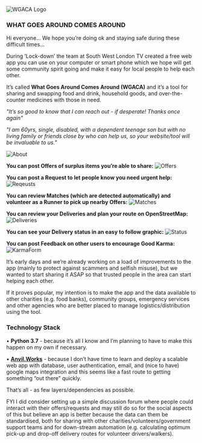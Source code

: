 ![WGACA Logo](https://github.com/PFython/WGACA-UK/blob/master/project%20management/WGACA%20Logo.png)

### WHAT GOES AROUND COMES AROUND

Hi everyone... We hope you’re doing ok and staying safe during these difficult times…

During ‘Lock-down’ the team at South West London TV created a free web app you can use on your computer or smart phone which we hope will get some community spirit going and make it easy for local people to help each other.

It’s called **What Goes Around Comes Around (WGACA)** and it’s a tool for sharing and swapping food and drink, household goods, and over-the-counter medicines with those in need.

*"It’s so good to know that I can reach out - if desperate! Thanks once again"*

*"I am 60yrs, single, disabled, with a dependent teenage son but with no living family or friends close by who can help us, so your website/tool will be invaluable to us."*

![About](https://github.com/PFython/WGACA-UK/blob/master/project%20management/About.jpg)

**You can post Offers of surplus items you’re able to share:**
![Offers](https://github.com/PFython/WGACA-UK/blob/master/project%20management/Offers.jpg)

**You can post a Request to let people know you need urgent help:**
![Reqeusts](https://github.com/PFython/WGACA-UK/blob/master/project%20management/Requests.jpg)

**You can review Matches (which are detected automatically) and volunteer as a Runner to pick up nearby Offers:**
![Matches](https://github.com/PFython/WGACA-UK/blob/master/project%20management/Matches.jpg)

**You can review your Deliveries and plan your route on OpenStreetMap:**
![Deliveries](https://github.com/PFython/WGACA-UK/blob/master/project%20management/Deliveries.jpg)

**You can see your Delivery status in an easy to follow graphic:**
![Status](https://github.com/PFython/WGACA-UK/blob/master/project%20management/Status.jpg)

**You can post Feedback on other users to encourage Good Karma:**
![KarmaForm](https://github.com/PFython/WGACA-UK/blob/master/project%20management/Feedback.jpg)

It’s early days and we’re already working on a load of improvements to the app (mainly to protect against scammers and selfish misuse), but we wanted to start sharing it ASAP so that trusted people in the area can start helping each other.

If it proves popular, my intention is to make the app and the data available to other charities (e.g. food banks), community groups, emergency services and other agencies who are better placed to manage logistics/distribution using the tool.


### Technology Stack

• **Python 3.7** - because it’s all I know and I’m planning to have to make this happen on my own if necessary.

• **[Anvil.Works](https://anvil.works/)** - because I don’t have time to learn and deploy a scalable web app with database, user authentication, email, and (nice to have) google maps integration and this seems like a fast route to getting something “out there” quickly.

That’s all - as few layers/dependencies as possible.

FYI I did consider setting up a simple discussion forum where people could interact with their offers/requests and may still do so for the social aspects of this but believe an app is better because the data can them be standardised, both for sharing with other charities/volunteers/government support teams and for down-stream automation (e.g. calculating optimum pick-up and drop-off delivery routes for volunteer drivers/walkers).
